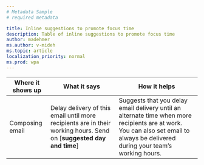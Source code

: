 ```yaml
---
# Metadata Sample
# required metadata

title: Inline suggestions to promote focus time
description: Table of inline suggestions to promote focus time  
author: madehmer
ms.author: v-mideh
ms.topic: article
localization_priority: normal 
ms.prod: wpa
---
```


| Where it shows up  | What it says | How it helps |
|------|-------|---------|
|Composing email |Delay delivery of this email until more recipients are in their working hours. Send on [**suggested day and time**] |Suggests that you delay email delivery until an alternate time when more recipients are at work. You can also set email to always be delivered during your team’s working hours.|
